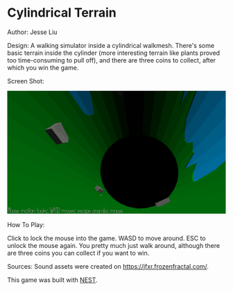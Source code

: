 # Cylindrical Terrain

Author: Jesse Liu

Design: A walking simulator inside a cylindrical walkmesh. There's some basic terrain inside the cylinder (more interesting terrain like plants proved too time-consuming to pull off), and there are three coins to collect, after which you win the game.

Screen Shot:

![Screen Shot](screenshot.png)

How To Play:

Click to lock the mouse into the game. WASD to move around. ESC to unlock the mouse again. You pretty much just walk around, although there are three coins you can collect if you want to win.

Sources: Sound assets were created on https://jfxr.frozenfractal.com/.

This game was built with [NEST](NEST.md).

